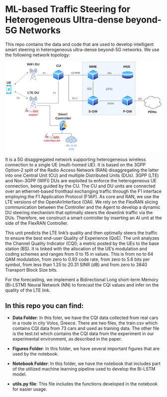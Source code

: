 # ML-based Traffic Steering for Heterogeneous Ultra-dense beyond-5G Networks

This repo contains the data and code that are used to develop intelligent smart steering in heterogeneous ultra-dense beyond-5G networks. We use the following network topology:

![alt text](https://raw.githubusercontent.com/ilias-chatzistefanidis/HetNets-steering/main/Figures/network-topology.png)

It is a 5G disaggregated network supporting heterogeneous wireless connection to a single UE (multi-homed UE). It is based on the 3GPP Option-2 split of the Radio Access Network (RAN) disaggregating the latter into one Central Unit (CU) and multiple Distributed Units (DUs). 3GPP (LTE) and Non-3GPP
(WIFI) DUs are exploited to enforce the heterogeneous UE connection, being guided by the CU. The CU and DU units are connected over an ethernet-based fronthaul exchanging traffic through the F1 interface employing the F1 Application Protocol (F1AP). As core and RAN, we use the LTE versions of the OpenAirInterface (OAI). We rely on the FlexRAN slicing communication between the Controller and the Agent to develop a dynamic DU steering
mechanism that optimally steers the downlink traffic via the DUs. Therefore, we construct a smart controller by inserting an AI unit at the side of the FlexRAN Controller.

This unit predicts the LTE link’s quality and then optimally steers the traffic to ensure the best end-user Quality of Experience (QoE). The unit analyzes the Channel Quality Indicator (CQI); a metric posted by the UEs to the base station (BS). It is linked with the allocation of the UE’s modulation and coding schemes and ranges from 0 to 15 in values. This is from no to 64 QAM modulation, from zero to 0.93 code rate, from zero to 5.6 bits per symbol, from less than 1.25 to 20.31 SINR (dB) and from zero to 3840 Transport Block Size bits.

For the forecasting, we implement a Bidirectional Long short-term Memory (Bi-LSTM) Neural Network (NN) to forecast the CQI values and infer on the quality of the LTE link.


## In this repo you can find:

- **Data Folder**: In this foler, we have the CQI data collected from real cars in a route in city Volos, Greece. There are two files, the train.csv which contains CQI data from 73 cars and used as training data. The other file is the test.txt which contains the CQI data from the experiment in our experimental environment, as described in the paper.

- **Figures Folder**: In this folder, we have several important figures that are used by the notebook.

- **Notebook Folder**: In this folder, we have the notebook that includes part of the utilized machine learning pipeline used to develop the Bi-LSTM model.

- **utils.py file**: This file includes the functions developed in the notebook for easier usage.
